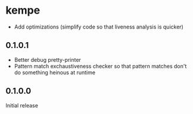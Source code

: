 # kempe

  * Add optimizations (simplify code so that liveness analysis is quicker)

## 0.1.0.1

  * Better debug pretty-printer
  * Pattern match exchaustiveness checker so that pattern matches don't do
    something heinous at runtime

## 0.1.0.0

Initial release
